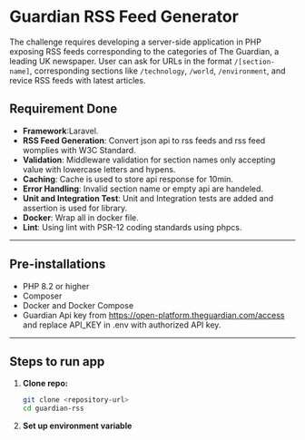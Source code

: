 # Guardian RSS Feed Generator
The challenge requires developing a server-side application in PHP exposing RSS feeds corresponding to the categories of The Guardian, a leading UK newspaper. User can ask for URLs in the format `/[section-name]`, corresponding sections like `/technology`, `/world`, `/environment`, and revice RSS feeds with latest articles.

## Requirement Done
- **Framework**:Laravel.
- **RSS Feed Generation**: Convert json api to rss feeds and rss feed womplies with W3C Standard.
- **Validation**: Middleware validation for section names only accepting value with lowercase letters and hypens.
- **Caching**: Cache is used to store api response for 10min.
- **Error Handling**: Invalid section name or empty api are handeled.
- **Unit and Integration Test**: Unit and Integration tests are added and assertion is used for library.
- **Docker**: Wrap all in docker file.
- **Lint**: Using lint with PSR-12 coding standards using phpcs.

---

## Pre-installations

- PHP 8.2 or higher
- Composer
- Docker and Docker Compose
- Guardian Api key from https://open-platform.theguardian.com/access and replace API_KEY in .env with authorized API key.

---

## Steps to run app

1. **Clone repo:**

   ```bash
   git clone <repository-url>
   cd guardian-rss

2. **Set up environment variable**
